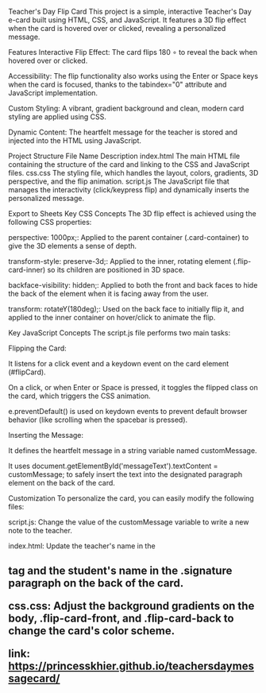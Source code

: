 Teacher's Day Flip Card
This project is a simple, interactive Teacher's Day e-card built using HTML, CSS, and JavaScript. It features a 3D flip effect when the card is hovered over or clicked, revealing a personalized message.

Features
Interactive Flip Effect: The card flips 180 
∘
  to reveal the back when hovered over or clicked.

Accessibility: The flip functionality also works using the Enter or Space keys when the card is focused, thanks to the tabindex="0" attribute and JavaScript implementation.

Custom Styling: A vibrant, gradient background and clean, modern card styling are applied using CSS.

Dynamic Content: The heartfelt message for the teacher is stored and injected into the HTML using JavaScript.

Project Structure
File Name	Description
index.html	The main HTML file containing the structure of the card and linking to the CSS and JavaScript files.
css.css	The styling file, which handles the layout, colors, gradients, 3D perspective, and the flip animation.
script.js	The JavaScript file that manages the interactivity (click/keypress flip) and dynamically inserts the personalized message.

Export to Sheets
Key CSS Concepts
The 3D flip effect is achieved using the following CSS properties:

perspective: 1000px;: Applied to the parent container (.card-container) to give the 3D elements a sense of depth.

transform-style: preserve-3d;: Applied to the inner, rotating element (.flip-card-inner) so its children are positioned in 3D space.

backface-visibility: hidden;: Applied to both the front and back faces to hide the back of the element when it is facing away from the user.

transform: rotateY(180deg);: Used on the back face to initially flip it, and applied to the inner container on hover/click to animate the flip.

Key JavaScript Concepts
The script.js file performs two main tasks:

Flipping the Card:

It listens for a click event and a keydown event on the card element (#flipCard).

On a click, or when Enter or Space is pressed, it toggles the flipped class on the card, which triggers the CSS animation.

e.preventDefault() is used on keydown events to prevent default browser behavior (like scrolling when the spacebar is pressed).

Inserting the Message:

It defines the heartfelt message in a string variable named customMessage.

It uses document.getElementById('messageText').textContent = customMessage; to safely insert the text into the designated paragraph element on the back of the card.

Customization
To personalize the card, you can easily modify the following files:

script.js: Change the value of the customMessage variable to write a new note to the teacher.

index.html: Update the teacher's name in the <h2> tag and the student's name in the .signature paragraph on the back of the card.

css.css: Adjust the background gradients on the body, .flip-card-front, and .flip-card-back to change the card's color scheme.

link: https://princesskhier.github.io/teachersdaymessagecard/
